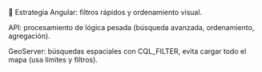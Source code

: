 🎯 Estrategia
Angular: filtros rápidos y ordenamiento visual.

API: procesamiento de lógica pesada (búsqueda avanzada, ordenamiento, agregación).

GeoServer: búsquedas espaciales con CQL_FILTER, evita cargar todo el mapa (usa límites y filtros).
